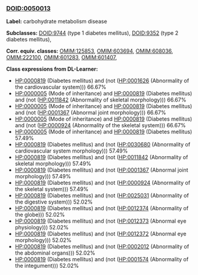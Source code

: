 
### [DOID:0050013](http://purl.obolibrary.org/obo/DOID_0050013)
**Label:** carbohydrate metabolism disease

**Subclasses:** [DOID:9744](http://purl.obolibrary.org/obo/DOID_9744) (type 1 diabetes mellitus), [DOID:9352](http://purl.obolibrary.org/obo/DOID_9352) (type 2 diabetes mellitus), 

**Corr. equiv. classes:** [OMIM:125853](http://purl.obolibrary.org/obo/OMIM_125853), [OMIM:603694](http://purl.obolibrary.org/obo/OMIM_603694), [OMIM:608036](http://purl.obolibrary.org/obo/OMIM_608036), [OMIM:222100](http://purl.obolibrary.org/obo/OMIM_222100), [OMIM:601283](http://purl.obolibrary.org/obo/OMIM_601283), [OMIM:601407](http://purl.obolibrary.org/obo/OMIM_601407), 

**Class expressions from DL-Learner:**

- [HP:0000819](http://purl.obolibrary.org/obo/HP_0000819) (Diabetes mellitus) and (not ([HP:0001626](http://purl.obolibrary.org/obo/HP_0001626) (Abnormality of the cardiovascular system))) 66.67%
- [HP:0000005](http://purl.obolibrary.org/obo/HP_0000005) (Mode of inheritance) and [HP:0000819](http://purl.obolibrary.org/obo/HP_0000819) (Diabetes mellitus) and (not ([HP:0011842](http://purl.obolibrary.org/obo/HP_0011842) (Abnormality of skeletal morphology))) 66.67%
- [HP:0000005](http://purl.obolibrary.org/obo/HP_0000005) (Mode of inheritance) and [HP:0000819](http://purl.obolibrary.org/obo/HP_0000819) (Diabetes mellitus) and (not ([HP:0001367](http://purl.obolibrary.org/obo/HP_0001367) (Abnormal joint morphology))) 66.67%
- [HP:0000005](http://purl.obolibrary.org/obo/HP_0000005) (Mode of inheritance) and [HP:0000819](http://purl.obolibrary.org/obo/HP_0000819) (Diabetes mellitus) and (not ([HP:0000924](http://purl.obolibrary.org/obo/HP_0000924) (Abnormality of the skeletal system))) 66.67%
- [HP:0000005](http://purl.obolibrary.org/obo/HP_0000005) (Mode of inheritance) and [HP:0000819](http://purl.obolibrary.org/obo/HP_0000819) (Diabetes mellitus) 57.49%
- [HP:0000819](http://purl.obolibrary.org/obo/HP_0000819) (Diabetes mellitus) and (not ([HP:0030680](http://purl.obolibrary.org/obo/HP_0030680) (Abnormality of cardiovascular system morphology))) 57.49%
- [HP:0000819](http://purl.obolibrary.org/obo/HP_0000819) (Diabetes mellitus) and (not ([HP:0011842](http://purl.obolibrary.org/obo/HP_0011842) (Abnormality of skeletal morphology))) 57.49%
- [HP:0000819](http://purl.obolibrary.org/obo/HP_0000819) (Diabetes mellitus) and (not ([HP:0001367](http://purl.obolibrary.org/obo/HP_0001367) (Abnormal joint morphology))) 57.49%
- [HP:0000819](http://purl.obolibrary.org/obo/HP_0000819) (Diabetes mellitus) and (not ([HP:0000924](http://purl.obolibrary.org/obo/HP_0000924) (Abnormality of the skeletal system))) 57.49%
- [HP:0000819](http://purl.obolibrary.org/obo/HP_0000819) (Diabetes mellitus) and (not ([HP:0025031](http://purl.obolibrary.org/obo/HP_0025031) (Abnormality of the digestive system))) 52.02%
- [HP:0000819](http://purl.obolibrary.org/obo/HP_0000819) (Diabetes mellitus) and (not ([HP:0012374](http://purl.obolibrary.org/obo/HP_0012374) (Abnormality of the globe))) 52.02%
- [HP:0000819](http://purl.obolibrary.org/obo/HP_0000819) (Diabetes mellitus) and (not ([HP:0012373](http://purl.obolibrary.org/obo/HP_0012373) (Abnormal eye physiology))) 52.02%
- [HP:0000819](http://purl.obolibrary.org/obo/HP_0000819) (Diabetes mellitus) and (not ([HP:0012372](http://purl.obolibrary.org/obo/HP_0012372) (Abnormal eye morphology))) 52.02%
- [HP:0000819](http://purl.obolibrary.org/obo/HP_0000819) (Diabetes mellitus) and (not ([HP:0002012](http://purl.obolibrary.org/obo/HP_0002012) (Abnormality of the abdominal organs))) 52.02%
- [HP:0000819](http://purl.obolibrary.org/obo/HP_0000819) (Diabetes mellitus) and (not ([HP:0001574](http://purl.obolibrary.org/obo/HP_0001574) (Abnormality of the integument))) 52.02%


